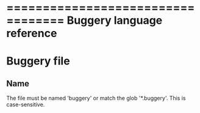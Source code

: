 ==================================
Buggery language reference
==================================

Buggery file
==============

Name
------

The file must be named 'buggery' or match the glob '*.buggery'. This is case-sensitive.


